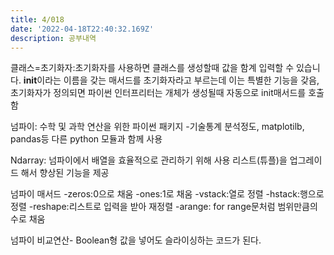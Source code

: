 ```yaml
---
title: 4/018
date: '2022-04-18T22:40:32.169Z'
description: 공부내역
---
```


클래스=초기화자:초기화자를 사용하면 클래스를 생성할때 값을 함계 입력할 수 있습니다. **init**이라는 이름을 갖는 매서드를 초기화자라고 부르는데 이는 특별한 기능을 갖음, 초기화자가 정의되면 파이썬 인터프리터는 개체가 생성될때 자동으로 init매서드를 호출함

넘파이: 수학 및 과학 연산을 위한 파이썬 패키지 -기술통계 분석정도, matplotilb, pandas등 다른 python 모듈과 함께 사용

Ndarray: 넘파이에서 배열을 효율적으로 관리하기 위해 사용 리스트(튜플)을 업그레이드 해서 향상된 기능을 제공

넘파이 매서드
-zeros:0으로 채움
-ones:1로 채움
-vstack:열로 정렬
-hstack:행으로 정렬
-reshape:리스트로 입력을 받아 재정렬
-arange: for range문처럼 범위만큼의 수로 채움

넘파이 비교연산- Boolean형 값을 넣어도 슬라이싱하는 코드가 된다.
